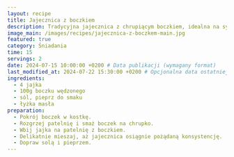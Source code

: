 ```yaml
---
layout: recipe
title: Jajecznica z boczkiem
description: Tradycyjna jajecznica z chrupiącym boczkiem, idealna na sycące śniadanie.
image_main: /images/recipes/jajecznica-z-boczkem-main.jpg
featured: true
category: Śniadania
time: 15
servings: 2
date: 2024-07-15 10:00:00 +0200 # Data publikacji (wymagany format)
last_modified_at: 2024-07-22 15:30:00 +0200 # Opcjonalna data ostatniej modyfikacji
ingredients:
  - 4 jajka
  - 100g boczku wędzonego
  - sól, pieprz do smaku
  - łyżka masła
preparation:
  - Pokrój boczek w kostkę.
  - Rozgrzej patelnię i smaż boczek na chrupko.
  - Wbij jajka na patelnię z boczkiem.
  - Delikatnie mieszaj, aż jajecznica osiągnie pożądaną konsystencję.
  - Dopraw solą i pieprzem.
---
```

